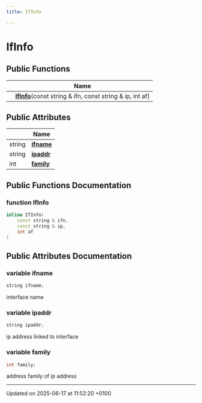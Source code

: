 ```yaml
---
title: IfInfo

---
```


# IfInfo





## Public Functions

|                | Name           |
| -------------- | -------------- |
| | **[IfInfo](struct_if_info.md#function-ifinfo)**(const string & ifn, const string & ip, int af) |

## Public Attributes

|                | Name           |
| -------------- | -------------- |
| string | **[ifname](struct_if_info.md#variable-ifname)**  |
| string | **[ipaddr](struct_if_info.md#variable-ipaddr)**  |
| int | **[family](struct_if_info.md#variable-family)**  |

## Public Functions Documentation

### function IfInfo

```cpp
inline IfInfo(
    const string & ifn,
    const string & ip,
    int af
)
```


## Public Attributes Documentation

### variable ifname

```cpp
string ifname;
```


interface name 


### variable ipaddr

```cpp
string ipaddr;
```


ip address linked to interface 


### variable family

```cpp
int family;
```


address family of ip address 


-------------------------------

Updated on 2025-06-17 at 11:52:20 +0100